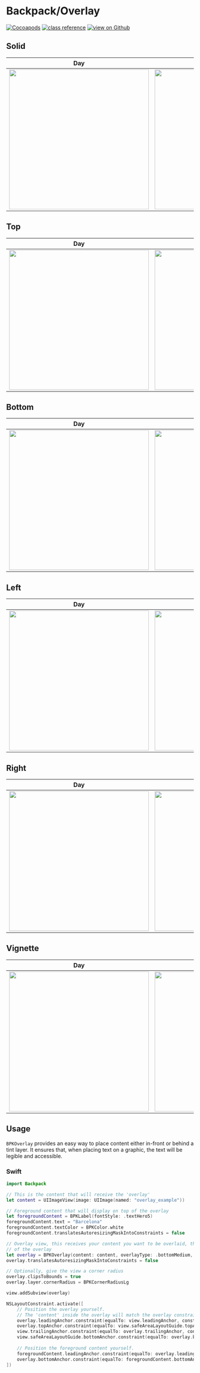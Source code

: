 # Backpack/Overlay

[![Cocoapods](https://img.shields.io/cocoapods/v/Backpack.svg?style=flat)](https://cocoapods.org/pods/Backpack)
[![class reference](https://img.shields.io/badge/Class%20reference-iOS-blue)](https://backpack.github.io/ios/versions/latest/uikit/Classes/BPKOverlay.html)
[![view on Github](https://img.shields.io/badge/Source%20code-GitHub-lightgrey)](https://github.com/backpack/ios/tree/main/Backpack/Overlay)

## Solid

| Day | Night |
| --- | --- |
| <img src="https://raw.githubusercontent.com/backpack/ios/main/screenshots/iPhone-overlay___solid_lm.png" alt="" width="375" /> |<img src="https://raw.githubusercontent.com/backpack/ios/main/screenshots/iPhone-overlay___solid_dm.png" alt="" width="375" /> |

## Top

| Day | Night |
| --- | --- |
| <img src="https://raw.githubusercontent.com/backpack/ios/main/screenshots/iPhone-overlay___top_lm.png" alt="" width="375" /> |<img src="https://raw.githubusercontent.com/backpack/ios/main/screenshots/iPhone-overlay___top_dm.png" alt="" width="375" /> |

## Bottom

| Day | Night |
| --- | --- |
| <img src="https://raw.githubusercontent.com/backpack/ios/main/screenshots/iPhone-overlay___bottom_lm.png" alt="" width="375" /> |<img src="https://raw.githubusercontent.com/backpack/ios/main/screenshots/iPhone-overlay___bottom_dm.png" alt="" width="375" /> |

## Left

| Day | Night |
| --- | --- |
| <img src="https://raw.githubusercontent.com/backpack/ios/main/screenshots/iPhone-overlay___left_lm.png" alt="" width="375" /> |<img src="https://raw.githubusercontent.com/backpack/ios/main/screenshots/iPhone-overlay___left_dm.png" alt="" width="375" /> |

## Right

| Day | Night |
| --- | --- |
| <img src="https://raw.githubusercontent.com/backpack/ios/main/screenshots/iPhone-overlay___right_lm.png" alt="" width="375" /> |<img src="https://raw.githubusercontent.com/backpack/ios/main/screenshots/iPhone-overlay___right_dm.png" alt="" width="375" /> |

## Vignette

| Day | Night |
| --- | --- |
| <img src="https://raw.githubusercontent.com/backpack/ios/main/screenshots/iPhone-overlay___vignette_lm.png" alt="" width="375" /> |<img src="https://raw.githubusercontent.com/backpack/ios/main/screenshots/iPhone-overlay___vignette_dm.png" alt="" width="375" /> |

## Usage

`BPKOverlay` provides an easy way to place content either in-front or behind a tint layer. It ensures that, when placing text on a graphic, the text will be legible and accessible.

### Swift

```swift
import Backpack

// This is the content that will receive the 'overlay'
let content = UIImageView(image: UIImage(named: "overlay_example"))

// Foreground content that will display on top of the overlay
let foregroundContent = BPKLabel(fontStyle: .textHero5)
foregroundContent.text = "Barcelona"
foregroundContent.textColor = BPKColor.white
foregroundContent.translatesAutoresizingMaskIntoConstraints = false

// Overlay view, this receives your content you want to be overlaid, the type of overlay and the content on top
// of the overlay
let overlay = BPKOverlay(content: content, overlayType: .bottomMedium, foregroundContent: foregroundContent)
overlay.translatesAutoresizingMaskIntoConstraints = false

// Optionally, give the view a corner radius
overlay.clipsToBounds = true
overlay.layer.cornerRadius = BPKCornerRadiusLg

view.addSubview(overlay)

NSLayoutConstraint.activate([
    // Position the overlay yourself.
    // The 'content' inside the overlay will match the overlay constraints.
    overlay.leadingAnchor.constraint(equalTo: view.leadingAnchor, constant: BPKSpacingBase),
    overlay.topAnchor.constraint(equalTo: view.safeAreaLayoutGuide.topAnchor, constant: BPKSpacingBase),
    view.trailingAnchor.constraint(equalTo: overlay.trailingAnchor, constant: BPKSpacingBase),
    view.safeAreaLayoutGuide.bottomAnchor.constraint(equalTo: overlay.bottomAnchor, constant: BPKSpacingBase),
    
    // Position the foreground content yourself.
    foregroundContent.leadingAnchor.constraint(equalTo: overlay.leadingAnchor, constant: BPKSpacingLg),
    overlay.bottomAnchor.constraint(equalTo: foregroundContent.bottomAnchor, constant: BPKSpacingLg)
])
```

